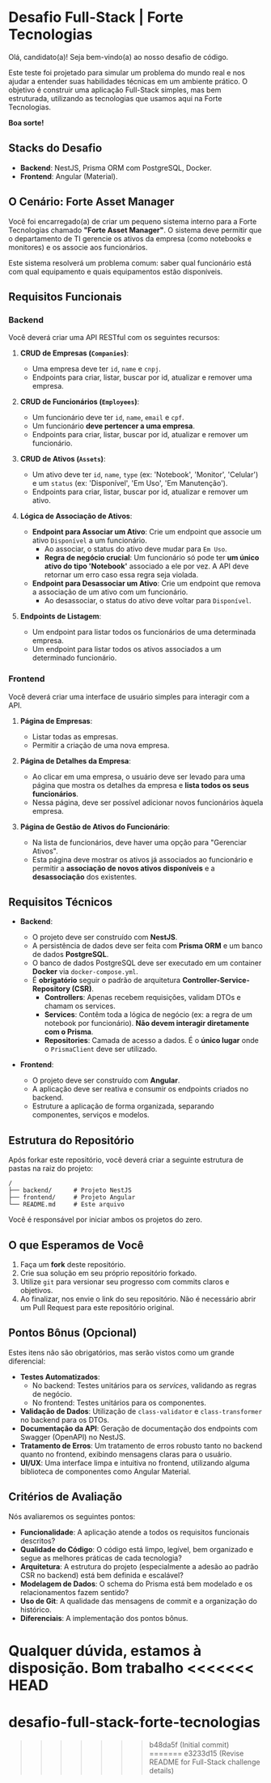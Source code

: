 # Desafio Full-Stack | Forte Tecnologias

Olá, candidato(a)! Seja bem-vindo(a) ao nosso desafio de código.

Este teste foi projetado para simular um problema do mundo real e nos ajudar a entender suas habilidades técnicas em um ambiente prático. O objetivo é construir uma aplicação Full-Stack simples, mas bem estruturada, utilizando as tecnologias que usamos aqui na Forte Tecnologias.

**Boa sorte!**

## Stacks do Desafio

-   **Backend**: NestJS, Prisma ORM com PostgreSQL, Docker.
-   **Frontend**: Angular (Material).

## O Cenário: Forte Asset Manager

Você foi encarregado(a) de criar um pequeno sistema interno para a Forte Tecnologias chamado **"Forte Asset Manager"**. O sistema deve permitir que o departamento de TI gerencie os ativos da empresa (como notebooks e monitores) e os associe aos funcionários.

Este sistema resolverá um problema comum: saber qual funcionário está com qual equipamento e quais equipamentos estão disponíveis.

## Requisitos Funcionais

### Backend

Você deverá criar uma API RESTful com os seguintes recursos:

1.  **CRUD de Empresas (`Companies`)**:
    -   Uma empresa deve ter `id`, `name` e `cnpj`.
    -   Endpoints para criar, listar, buscar por id, atualizar e remover uma empresa.

2.  **CRUD de Funcionários (`Employees`)**:
    -   Um funcionário deve ter `id`, `name`, `email` e `cpf`.
    -   Um funcionário **deve pertencer a uma empresa**.
    -   Endpoints para criar, listar, buscar por id, atualizar e remover um funcionário.

3.  **CRUD de Ativos (`Assets`)**:
    -   Um ativo deve ter `id`, `name`, `type` (ex: 'Notebook', 'Monitor', 'Celular') e um `status` (ex: 'Disponível', 'Em Uso', 'Em Manutenção').
    -   Endpoints para criar, listar, buscar por id, atualizar e remover um ativo.

4.  **Lógica de Associação de Ativos**:
    -   **Endpoint para Associar um Ativo**: Crie um endpoint que associe um ativo `Disponível` a um funcionário.
        -   Ao associar, o status do ativo deve mudar para `Em Uso`.
        -   **Regra de negócio crucial**: Um funcionário só pode ter **um único ativo do tipo 'Notebook'** associado a ele por vez. A API deve retornar um erro caso essa regra seja violada.
    -   **Endpoint para Desassociar um Ativo**: Crie um endpoint que remova a associação de um ativo com um funcionário.
        -   Ao desassociar, o status do ativo deve voltar para `Disponível`.

5.  **Endpoints de Listagem**:
    -   Um endpoint para listar todos os funcionários de uma determinada empresa.
    -   Um endpoint para listar todos os ativos associados a um determinado funcionário.

### Frontend

Você deverá criar uma interface de usuário simples para interagir com a API.

1.  **Página de Empresas**:
    -   Listar todas as empresas.
    -   Permitir a criação de uma nova empresa.

2.  **Página de Detalhes da Empresa**:
    -   Ao clicar em uma empresa, o usuário deve ser levado para uma página que mostra os detalhes da empresa e **lista todos os seus funcionários**.
    -   Nessa página, deve ser possível adicionar novos funcionários àquela empresa.

3.  **Página de Gestão de Ativos do Funcionário**:
    -   Na lista de funcionários, deve haver uma opção para "Gerenciar Ativos".
    -   Esta página deve mostrar os ativos já associados ao funcionário e permitir a **associação de novos ativos disponíveis** e a **desassociação** dos existentes.

## Requisitos Técnicos

-   **Backend**:
    -   O projeto deve ser construído com **NestJS**.
    -   A persistência de dados deve ser feita com **Prisma ORM** e um banco de dados **PostgreSQL**.
    -   O banco de dados PostgreSQL deve ser executado em um container **Docker** via `docker-compose.yml`.
    -   É **obrigatório** seguir o padrão de arquitetura **Controller-Service-Repository (CSR)**.
        -   **Controllers**: Apenas recebem requisições, validam DTOs e chamam os services.
        -   **Services**: Contêm toda a lógica de negócio (ex: a regra de um notebook por funcionário). **Não devem interagir diretamente com o Prisma**.
        -   **Repositories**: Camada de acesso a dados. É o **único lugar** onde o `PrismaClient` deve ser utilizado.

-   **Frontend**:
    -   O projeto deve ser construído com **Angular**.
    -   A aplicação deve ser reativa e consumir os endpoints criados no backend.
    -   Estruture a aplicação de forma organizada, separando componentes, serviços e modelos.

## Estrutura do Repositório

Após forkar este repositório, você deverá criar a seguinte estrutura de pastas na raiz do projeto:

```
/
├── backend/      # Projeto NestJS
├── frontend/     # Projeto Angular
└── README.md     # Este arquivo
```

Você é responsável por iniciar ambos os projetos do zero.

## O que Esperamos de Você

1.  Faça um **fork** deste repositório.
2.  Crie sua solução em seu próprio repositório forkado.
3.  Utilize `git` para versionar seu progresso com commits claros e objetivos.
4.  Ao finalizar, nos envie o link do seu repositório. Não é necessário abrir um Pull Request para este repositório original.

## Pontos Bônus (Opcional)

Estes itens não são obrigatórios, mas serão vistos como um grande diferencial:

-   **Testes Automatizados**:
    -   No backend: Testes unitários para os *services*, validando as regras de negócio.
    -   No frontend: Testes unitários para os componentes.
-   **Validação de Dados**: Utilização de `class-validator` e `class-transformer` no backend para os DTOs.
-   **Documentação da API**: Geração de documentação dos endpoints com Swagger (OpenAPI) no NestJS.
-   **Tratamento de Erros**: Um tratamento de erros robusto tanto no backend quanto no frontend, exibindo mensagens claras para o usuário.
-   **UI/UX**: Uma interface limpa e intuitiva no frontend, utilizando alguma biblioteca de componentes como Angular Material.

## Critérios de Avaliação

Nós avaliaremos os seguintes pontos:

-   **Funcionalidade**: A aplicação atende a todos os requisitos funcionais descritos?
-   **Qualidade do Código**: O código está limpo, legível, bem organizado e segue as melhores práticas de cada tecnologia?
-   **Arquitetura**: A estrutura do projeto (especialmente a adesão ao padrão CSR no backend) está bem definida e escalável?
-   **Modelagem de Dados**: O schema do Prisma está bem modelado e os relacionamentos fazem sentido?
-   **Uso de Git**: A qualidade das mensagens de commit e a organização do histórico.
-   **Diferenciais**: A implementação dos pontos bônus.

Qualquer dúvida, estamos à disposição. Bom trabalho
<<<<<<< HEAD
=======
# desafio-full-stack-forte-tecnologias
>>>>>>> b48da5f (Initial commit)
=======
>>>>>>> e3233d15 (Revise README for Full-Stack challenge details)
